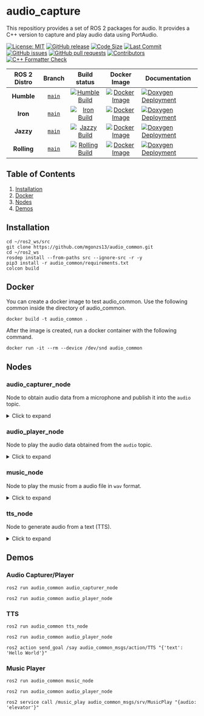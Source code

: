 # audio_capture

This repositiory provides a set of ROS 2 packages for audio. It provides a C++ version to capture and play audio data using PortAudio.

[![License: MIT](https://img.shields.io/badge/GitHub-MIT-informational)](https://opensource.org/license/mit) [![GitHub release](https://img.shields.io/github/release/mgonzs13/audio_common.svg)](https://github.com/mgonzs13/audio_common/releases) [![Code Size](https://img.shields.io/github/languages/code-size/mgonzs13/audio_common.svg?branch=main)](https://github.com/mgonzs13/audio_common?branch=main) [![Last Commit](https://img.shields.io/github/last-commit/mgonzs13/audio_common.svg)](https://github.com/mgonzs13/audio_common/commits/main) [![GitHub issues](https://img.shields.io/github/issues/mgonzs13/audio_common)](https://github.com/mgonzs13/audio_common/issues) [![GitHub pull requests](https://img.shields.io/github/issues-pr/mgonzs13/audio_common)](https://github.com/mgonzs13/audio_common/pulls) [![Contributors](https://img.shields.io/github/contributors/mgonzs13/audio_common.svg)](https://github.com/mgonzs13/audio_common/graphs/contributors) [![C++ Formatter Check](https://github.com/mgonzs13/audio_common/actions/workflows/cpp-formatter.yml/badge.svg?branch=main)](https://github.com/mgonzs13/audio_common/actions/workflows/cpp-formatter.yml?branch=main)

<div align="center">

| ROS 2 Distro |                            Branch                            |                                                                                                          Build status                                                                                                          |                                                                 Docker Image                                                                  | Documentation                                                                                                                                                  |
| :----------: | :----------------------------------------------------------: | :----------------------------------------------------------------------------------------------------------------------------------------------------------------------------------------------------------------------------: | :-------------------------------------------------------------------------------------------------------------------------------------------: | -------------------------------------------------------------------------------------------------------------------------------------------------------------- |
|  **Humble**  | [`main`](https://github.com/mgonzs13/audio_common/tree/main) |  [![Humble Build](https://github.com/mgonzs13/audio_common/actions/workflows/humble-docker-build.yml/badge.svg?branch=main)](https://github.com/mgonzs13/audio_common/actions/workflows/humble-docker-build.yml?branch=main)   |  [![Docker Image](https://img.shields.io/badge/Docker%20Image%20-humble-blue)](https://hub.docker.com/r/mgons/audio_common/tags?name=humble)  | [![Doxygen Deployment](https://github.com/mgonzs13/audio_common/actions/workflows/doxygen-deployment.yml/badge.svg)](https://mgonzs13.github.io/audio_common/) |
|   **Iron**   | [`main`](https://github.com/mgonzs13/audio_common/tree/main) |     [![Iron Build](https://github.com/mgonzs13/audio_common/actions/workflows/iron-docker-build.yml/badge.svg?branch=main)](https://github.com/mgonzs13/audio_common/actions/workflows/iron-docker-build.yml?branch=main)      |    [![Docker Image](https://img.shields.io/badge/Docker%20Image%20-iron-blue)](https://hub.docker.com/r/mgons/audio_common/tags?name=iron)    | [![Doxygen Deployment](https://github.com/mgonzs13/audio_common/actions/workflows/doxygen-deployment.yml/badge.svg)](https://mgonzs13.github.io/audio_common/) |
|  **Jazzy**   | [`main`](https://github.com/mgonzs13/audio_common/tree/main) |    [![Jazzy Build](https://github.com/mgonzs13/audio_common/actions/workflows/jazzy-docker-build.yml/badge.svg?branch=main)](https://github.com/mgonzs13/audio_common/actions/workflows/jazzy-docker-build.yml?branch=main)    |   [![Docker Image](https://img.shields.io/badge/Docker%20Image%20-jazzy-blue)](https://hub.docker.com/r/mgons/audio_common/tags?name=jazzy)   | [![Doxygen Deployment](https://github.com/mgonzs13/audio_common/actions/workflows/doxygen-deployment.yml/badge.svg)](https://mgonzs13.github.io/audio_common/) |
| **Rolling**  | [`main`](https://github.com/mgonzs13/audio_common/tree/main) | [![Rolling Build](https://github.com/mgonzs13/audio_common/actions/workflows/rolling-docker-build.yml/badge.svg?branch=main)](https://github.com/mgonzs13/audio_common/actions/workflows/rolling-docker-build.yml?branch=main) | [![Docker Image](https://img.shields.io/badge/Docker%20Image%20-rolling-blue)](https://hub.docker.com/r/mgons/audio_common/tags?name=rolling) | [![Doxygen Deployment](https://github.com/mgonzs13/audio_common/actions/workflows/doxygen-deployment.yml/badge.svg)](https://mgonzs13.github.io/audio_common/) |

</div>

## Table of Contents

1. [Installation](#installation)
2. [Docker](#docker)
3. [Nodes](#nodes)
4. [Demos](#demos)

## Installation

```shell
cd ~/ros2_ws/src
git clone https://github.com/mgonzs13/audio_common.git
cd ~/ros2_ws
rosdep install --from-paths src --ignore-src -r -y
pip3 install -r audio_common/requirements.txt
colcon build
```

## Docker

You can create a docker image to test audio_common. Use the following common inside the directory of audio_common.

```shell
docker build -t audio_common .
```

After the image is created, run a docker container with the following command.

```shell
docker run -it --rm --device /dev/snd audio_common
```

## Nodes

### audio_capturer_node

Node to obtain audio data from a microphone and publish it into the `audio` topic.

<details>
<summary>Click to expand</summary>

#### Parameters

- **format**: Specifies the audio format to be used for capturing. Common values are `paInt16` (16-bit format) or other formats supported by PortAudio. Default: `paInt16`

- **channels**: The number of audio channels to capture. Typically, `1` for mono and `2` for stereo. Default: `1`

- **rate**: The sample rate that is is how many samples per second should be captured. Default: `16000`

- **chunk**: The size of each audio frames. Default: `4096`

- **device**: The ID of the audio input device. A value of `-1` indicates that the default audio input device should be used. Default: `-1`

- **frame_id**: An identifier for the audio frame. This can be useful for synchronizing audio data with other data streams. Default: `""`

#### ROS 2 Interfaces

- **audio**: Topic to publish the audio data captured from the microphone. Type: `audio_common_msgs/msg/AudioStamped`

</details>

### audio_player_node

Node to play the audio data obtained from the `audio` topic.

<details>
<summary>Click to expand</summary>

#### Parameters

- **channels**: The number of audio channels to capture. Typically, `1` for mono and `2` for stereo. Default: `1`

- **device**: The ID of the audio input device. A value of `-1` indicates that the default audio input device should be used. Default: `-1`

#### ROS 2 Interfaces

- **audio**: Topic subscriber to get the audio data captured to be played. Type: `audio_common_msgs/msg/AudioStamped`

</details>

### music_node

Node to play the music from a audio file in `wav` format.

<details>
<summary>Click to expand</summary>

#### Parameters

- **chunk_time**: Time, in milliseconds, that last each audio chunk. Default: `50`

- **frame_id**: An identifier for the audio frame. This can be useful for synchronizing audio data with other data streams. Default: `""`

#### ROS 2 Interfaces

- **audio**: Topic subscriber to get the audio data captured to be played. Type: `audio_common_msgs/msg/AudioStamped`

</details>

### tts_node

Node to generate audio from a text (TTS).

<details>
<summary>Click to expand</summary>

#### Parameters

- **chunk**: The size of each audio frames. Default: `4096`

- **frame_id**: An identifier for the audio frame. This can be useful for synchronizing audio data with other data streams. Default: `""`

#### ROS 2 Interfaces

- **audio**: Topic publisher to send the audio data generated by the TTS. Type: `audio_common_msgs/msg/AudioStamped`

- **say**: Action to generate audio data from a text. Type: `audio_common_msgs/action/TTS`

</details>

## Demos

### Audio Capturer/Player

```shell
ros2 run audio_common audio_capturer_node
```

```shell
ros2 run audio_common audio_player_node
```

### TTS

```shell
ros2 run audio_common tts_node
```

```shell
ros2 run audio_common audio_player_node
```

```shell
ros2 action send_goal /say audio_common_msgs/action/TTS "{'text': 'Hello World'}"
```

### Music Player

```shell
ros2 run audio_common music_node
```

```shell
ros2 run audio_common audio_player_node
```

```shell
ros2 service call /music_play audio_common_msgs/srv/MusicPlay "{audio: 'elevator'}"
```
